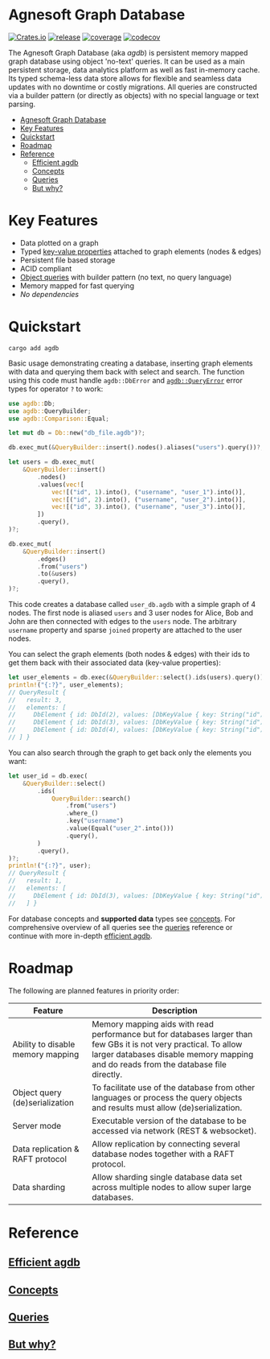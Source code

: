 # Agnesoft Graph Database

[![Crates.io](https://img.shields.io/crates/v/agdb)](https://crates.io/crates/agdb) [![release](https://github.com/agnesoft/agdb/actions/workflows/release.yaml/badge.svg)](https://github.com/agnesoft/agdb/actions/workflows/release.yaml) [![coverage](https://github.com/agnesoft/agdb/actions/workflows/coverage.yaml/badge.svg)](https://github.com/agnesoft/agdb/actions/workflows/coverage.yaml) [![codecov](https://codecov.io/gh/agnesoft/agdb/branch/main/graph/badge.svg?token=Z6YO8C3XGU)](https://codecov.io/gh/agnesoft/agdb)

The Agnesoft Graph Database (aka _agdb_) is persistent memory mapped graph database using object 'no-text' queries. It can be used as a main persistent storage, data analytics platform as well as fast in-memory cache. Its typed schema-less data store allows for flexible and seamless data updates with no downtime or costly migrations. All queries are constructed via a builder pattern (or directly as objects) with no special language or text parsing.

- [Agnesoft Graph Database](#agnesoft-graph-database)
- [Key Features](#key-features)
- [Quickstart](#quickstart)
- [Roadmap](#roadmap)
- [Reference](#reference)
  - [Efficient agdb](#efficient-agdb)
  - [Concepts](#concepts)
  - [Queries](#queries)
  - [But why?](#but-why)

# Key Features

- Data plotted on a graph
- Typed [key-value properties](docs/concepts.md#data-types) attached to graph elements (nodes & edges)
- Persistent file based storage
- ACID compliant
- [Object queries](docs/queries.md) with builder pattern (no text, no query language)
- Memory mapped for fast querying
- _No dependencies_

# Quickstart

```
cargo add agdb
```

Basic usage demonstrating creating a database, inserting graph elements with data and querying them back with select and search. The function using this code must handle `agdb::DbError` and [`agdb::QueryError`](docs/queries.md#queryerror) error types for operator `?` to work:

```Rust
use agdb::Db;
use agdb::QueryBuilder;
use agdb::Comparison::Equal;

let mut db = Db::new("db_file.agdb")?;

db.exec_mut(&QueryBuilder::insert().nodes().aliases("users").query())?;

let users = db.exec_mut(
    &QueryBuilder::insert()
        .nodes()
        .values(vec![
            vec![("id", 1).into(), ("username", "user_1").into()],
            vec![("id", 2).into(), ("username", "user_2").into()],
            vec![("id", 3).into(), ("username", "user_3").into()],
        ])
        .query(),
)?;

db.exec_mut(
    &QueryBuilder::insert()
        .edges()
        .from("users")
        .to(&users)
        .query(),
)?;
```

This code creates a database called `user_db.agdb` with a simple graph of 4 nodes. The first node is aliased `users` and 3 user nodes for Alice, Bob and John are then connected with edges to the `users` node. The arbitrary `username` property and sparse `joined` property are attached to the user nodes.

You can select the graph elements (both nodes & edges) with their ids to get them back with their associated data (key-value properties):

```Rust
let user_elements = db.exec(&QueryBuilder::select().ids(users).query())?;
println!("{:?}", user_elements);
// QueryResult {
//   result: 3,
//   elements: [
//     DbElement { id: DbId(2), values: [DbKeyValue { key: String("id"), value: Int(1) }, DbKeyValue { key: String("username"), value: String("user_1") }] },
//     DbElement { id: DbId(3), values: [DbKeyValue { key: String("id"), value: Int(2) }, DbKeyValue { key: String("username"), value: String("user_2") }] },
//     DbElement { id: DbId(4), values: [DbKeyValue { key: String("id"), value: Int(3) }, DbKeyValue { key: String("username"), value: String("user_3") }] }
// ] }
```

You can also search through the graph to get back only the elements you want:

```Rust
let user_id = db.exec(
    &QueryBuilder::select()
        .ids(
            QueryBuilder::search()
                .from("users")
                .where_()
                .key("username")
                .value(Equal("user_2".into()))
                .query(),
        )
        .query(),
)?;
println!("{:?}", user);
// QueryResult {
//   result: 1,
//   elements: [
//     DbElement { id: DbId(3), values: [DbKeyValue { key: String("id"), value: Int(2) }, DbKeyValue { key: String("username"), value: String("user_2") }] }
//   ] }
```

For database concepts and **supported data** types see [concepts](docs/concepts.md). For comprehensive overview of all queries see the [queries](docs/queries.md) reference or continue with more in-depth [efficient agdb](docs/efficient_agdb.md).

# Roadmap

The following are planned features in priority order:

| Feature                           | Description                                                                                                                                                                                              |
| --------------------------------- | -------------------------------------------------------------------------------------------------------------------------------------------------------------------------------------------------------- |
| Ability to disable memory mapping | Memory mapping aids with read performance but for databases larger than few GBs it is not very practical. To allow larger databases disable memory mapping and do reads from the database file directly. |
| Object query (de)serialization    | To facilitate use of the database from other languages or process the query objects and results must allow (de)serialization.                                                                            |
| Server mode                       | Executable version of the database to be accessed via network (REST & websocket).                                                                                                                        |
| Data replication & RAFT protocol  | Allow replication by connecting several database nodes together with a RAFT protocol.                                                                                                                    |
| Data sharding                     | Allow sharding single database data set across multiple nodes to allow super large databases.                                                                                                            |

# Reference

## [Efficient agdb](docs/efficient_agdb.md)

## [Concepts](docs/concepts.md)

## [Queries](docs/queries.md)

## [But why?](docs/but_why.md)
